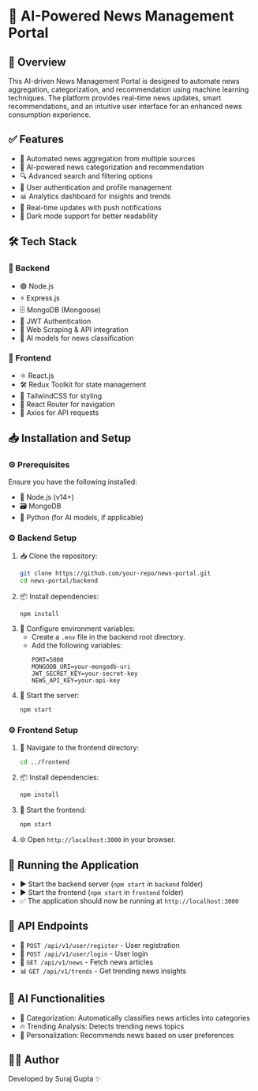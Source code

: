 # 📰 AI-Powered News Management Portal

## 📌 Overview

This AI-driven News Management Portal is designed to automate news aggregation, categorization, and recommendation using machine learning techniques. The platform provides real-time news updates, smart recommendations, and an intuitive user interface for an enhanced news consumption experience.

## ✅ Features

- 📰 Automated news aggregation from multiple sources
- 🤖 AI-powered news categorization and recommendation
- 🔍 Advanced search and filtering options
- 👥 User authentication and profile management
- 📊 Analytics dashboard for insights and trends
- 📡 Real-time updates with push notifications
- 🌙 Dark mode support for better readability

## 🛠 Tech Stack

### 📂 Backend

- 🟢 Node.js
- ⚡ Express.js
- 🗄 MongoDB (Mongoose)
- 🔐 JWT Authentication
- 🔄 Web Scraping & API integration
- 🤖 AI models for news classification

### 🎨 Frontend

- ⚛️ React.js
- 🛠 Redux Toolkit for state management
- 🎨 TailwindCSS for styling
- 🚏 React Router for navigation
- 🔗 Axios for API requests

## 📥 Installation and Setup

### ⚙️ Prerequisites

Ensure you have the following installed:

- 🔵 Node.js (v14+)
- 🗃 MongoDB
- 🧠 Python (for AI models, if applicable)

### ⚙️ Backend Setup

1. 📥 Clone the repository:
   ```sh
   git clone https://github.com/your-repo/news-portal.git
   cd news-portal/backend
   ```
2. 📦 Install dependencies:
   ```sh
   npm install
   ```
3. 🔧 Configure environment variables:
   - Create a `.env` file in the backend root directory.
   - Add the following variables:
     ```env
     PORT=5000
     MONGODB_URI=your-mongodb-uri
     JWT_SECRET_KEY=your-secret-key
     NEWS_API_KEY=your-api-key
     ```
4. 🚀 Start the server:
   ```sh
   npm start
   ```

### ⚙️ Frontend Setup

1. 📂 Navigate to the frontend directory:
   ```sh
   cd ../frontend
   ```
2. 📦 Install dependencies:
   ```sh
   npm install
   ```
3. 🚀 Start the frontend:
   ```sh
   npm start
   ```
4. 🌐 Open `http://localhost:3000` in your browser.

## 🎯 Running the Application

- ▶️ Start the backend server (`npm start` in `backend` folder)
- ▶️ Start the frontend (`npm start` in `frontend` folder)
- ✅ The application should now be running at `http://localhost:3000`

## 🔗 API Endpoints

- 📝 `POST /api/v1/user/register` - User registration
- 🔑 `POST /api/v1/user/login` - User login
- 📰 `GET /api/v1/news` - Fetch news articles
- 📊 `GET /api/v1/trends` - Get trending news insights

## 🤖 AI Functionalities

- 📌 Categorization: Automatically classifies news articles into categories
- 🔥 Trending Analysis: Detects trending news topics
- 🎯 Personalization: Recommends news based on user preferences

## 👨‍💻 Author

Developed by Suraj Gupta ✨

